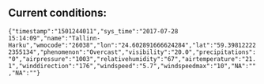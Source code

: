 ## Current conditions: 
 ``` {"timestamp":"1501244011","sys_time":"2017-07-28 15:14:09","name":"Tallinn-Harku","wmocode":"26038","lon":"24.602891666624284","lat":"59.398122222355134","phenomenon":"Overcast","visibility":"20.0","precipitations":"0","airpressure":"1003","relativehumidity":"67","airtemperature":"21.1","winddirection":"176","windspeed":"5.7","windspeedmax":"10","NA":"","NA":""} ```
